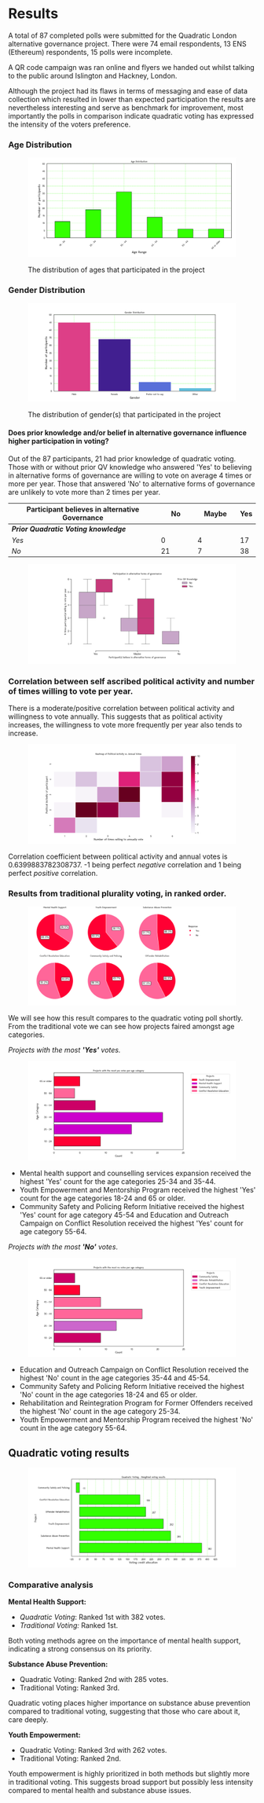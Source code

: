 # Results

A total of 87 completed polls were submitted for the Quadratic London alternative governance project. There were 74 email respondents, 13 ENS (Ethereum) respondents, 15 polls were incomplete.

A QR code campaign was ran online and flyers we handed out whilst talking to the public around Islington and Hackney, London.

Although the project had its flaws in terms of messaging and ease of data collection which resulted in lower than expected participation the results are nevertheless interesting and serve as benchmark for improvement, most importantly the polls in comparison indicate quadratic voting has expressed the intensity of the voters preference.



### Age Distribution

<figure><img src=".gitbook/assets/Figure_1 (1).png" alt=""><figcaption><p>The distribution of ages that participated in the project</p></figcaption></figure>

### Gender Distribution&#x20;

<figure><img src=".gitbook/assets/Figure_2.png" alt=""><figcaption><p>The distribution of gender(s) that participated in the project</p></figcaption></figure>



#### Does prior knowledge and/or belief in alternative governance influence higher participation in voting? <a href="#boxplot-looking-at-people-with-prior-knowledge-of-quadratic-voting-and-the-amount-they-would-vote-pe" id="boxplot-looking-at-people-with-prior-knowledge-of-quadratic-voting-and-the-amount-they-would-vote-pe"></a>

Out of the 87 participants, 21 had prior knowledge of quadratic voting. Those with or without prior QV knowledge who answered 'Yes' to believing in alternative forms of governance are willing to vote on average 4 times or more per year. Those that answered 'No' to alternative forms of governance are unlikely to vote more than 2 times per year.

<table><thead><tr><th width="412">Participant believes in alternative Governance</th><th width="85">No</th><th width="88">Maybe</th><th>Yes</th></tr></thead><tbody><tr><td><em><strong>Prior Quadratic Voting knowledge</strong></em> </td><td></td><td></td><td></td></tr><tr><td><em>Yes</em></td><td>0</td><td>4</td><td>17</td></tr><tr><td><em>No</em></td><td>21</td><td>7</td><td>38</td></tr></tbody></table>

<figure><img src=".gitbook/assets/usethis.png" alt=""><figcaption></figcaption></figure>

### Correlation between self ascribed political activity and number of times willing to vote per year.

There is a moderate/positive correlation between political activity and willingness to vote annually. This suggests that as political activity increases, the willingness to vote more frequently per year also tends to increase.

<figure><img src=".gitbook/assets/Figure_4.png" alt=""><figcaption></figcaption></figure>

Correlation coefficient between political activity and annual votes is 0.6399883782308737.                    -1 being perfect _negative_ correlation and 1 being perfect _positive_ correlation.



### Results from traditional plurality voting, in ranked order. <a href="#results-from-traditional-plurality-voting-in-ranked-order" id="results-from-traditional-plurality-voting-in-ranked-order"></a>

<figure><img src=".gitbook/assets/Figure_5.png" alt=""><figcaption></figcaption></figure>

We will see how this result compares to the quadratic voting poll shortly. From the traditional vote we can see how projects faired amongst age categories.

_Projects with the most **'Yes'** votes._

<figure><img src=".gitbook/assets/yesvote.png" alt=""><figcaption></figcaption></figure>

* Mental health support and counselling services expansion received the highest 'Yes' count for the age categories 25-34 and 35-44.&#x20;
* Youth Empowerment and Mentorship Program received the highest 'Yes' count for the age categories 18-24 and 65 or older.
* Community Safety and Policing Reform Initiative received the highest 'Yes' count for age category 45-54 and Education and Outreach Campaign on Conflict Resolution received the highest 'Yes' count for age category 55-64.

_Projects with the most **'No'** votes_.

<figure><img src=".gitbook/assets/novote.png" alt=""><figcaption></figcaption></figure>

* Education and Outreach Campaign on Conflict Resolution received the highest 'No' count in the age categories 35-44 and 45-54.
* Community Safety and Policing Reform Initiative received the highest 'No' count in the age categories 18-24 and 65 or older.
* Rehabilitation and Reintegration Program for Former Offenders received the highest 'No' count in the age category 25-34.
* Youth Empowerment and Mentorship Program received the highest 'No' count in the age category 55-64.





## Quadratic voting results

<figure><img src=".gitbook/assets/qvbarh.png" alt=""><figcaption></figcaption></figure>

### Comparative analysis

**Mental Health Support:**

* _Quadratic Voting_: Ranked 1st with 382 votes.
* _Traditional Voting:_ Ranked 1st.

Both voting methods agree on the importance of mental health support, indicating a strong consensus on its priority.

**Substance Abuse Prevention:**

* Quadratic Voting: Ranked 2nd with 285 votes.
* Traditional Voting: Ranked 3rd.

Quadratic voting places higher importance on substance abuse prevention compared to traditional voting, suggesting that those who care about it, care deeply.

**Youth Empowerment:**

* Quadratic Voting: Ranked 3rd with 262 votes.
* Traditional Voting: Ranked 2nd.

Youth empowerment is highly prioritized in both methods but slightly more in traditional voting. This suggests broad support but possibly less intensity compared to mental health and substance abuse issues.

